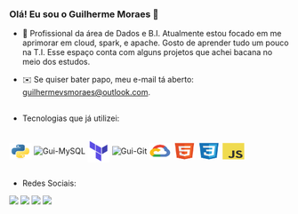 ### Olá! Eu sou o Guilherme Moraes 👋


- 🔭 Profissional da área de Dados e B.I. Atualmente estou focado em me aprimorar em cloud, spark, e apache. Gosto de aprender tudo um pouco na T.I. Esse espaço conta com alguns projetos que achei bacana no meio dos estudos. 

- ✉️ Se quiser bater papo, meu e-mail tá aberto: guilhermevsmoraes@outlook.com.


##

- Tecnologias que já utilizei:

<div style="display: inline_block"><br>
 <img align="center" alt="Gui-Python" height="30" width="40" src="https://raw.githubusercontent.com/devicons/devicon/master/icons/python/python-original.svg">
 <img align="center" alt="Gui-MySQL" height="50" width="50" src="https://cdn.jsdelivr.net/gh/devicons/devicon/icons/mysql/mysql-original-wordmark.svg">
 <img align="center" alt="Gui-TF" height="40" width="40" src="https://github.com/devicons/devicon/blob/v2.15.1/icons/terraform/terraform-original.svg">
 <img align="center" alt="Gui-Git" height="30" width="40" src="https://cdn.jsdelivr.net/gh/devicons/devicon/icons/git/git-original.svg">
 <img align="center" alt="Gui-GCP" height="30" width="40" src="https://github.com/devicons/devicon/blob/v2.15.1/icons/googlecloud/googlecloud-original.svg">
 <img align="center" alt="Gui-HTML" height="30" width="40" src="https://github.com/devicons/devicon/blob/v2.15.1/icons/html5/html5-original.svg">
 <img align="center" alt="Gui-CSS" height="30" width="40" src="https://github.com/devicons/devicon/blob/v2.15.1/icons/css3/css3-original.svg">
 <img align="center" alt="Gui-JS" height="30" width="40" src="https://github.com/devicons/devicon/blob/v2.15.1/icons/javascript/javascript-original.svg">

 ##

<div> 

 - Redes Sociais:
   
 <a href="https://www.instagram.com/guilherme_v_moraes/" target="_blank"><img src="https://img.shields.io/badge/-Instagram-%23E4405F?style=for-the-badge&logo=instagram&logoColor=white" target="_blank"></a>
 <a href="https://wa.me/5551995778981" target="_blank"><img src="https://img.shields.io/badge/WhatsApp-25D366?style=for-the-badge&logo=whatsapp&logoColor=white"></a> 
 <a href = "mailto:guilhermevsmoraes4@gmail.com"><img src="https://img.shields.io/badge/-Gmail-%23333?style=for-the-badge&logo=gmail&logoColor=white" target="_blank"></a>
 <a href="https://www.linkedin.com/in/guilherme-moraes040500/" target="_blank"><img src="https://img.shields.io/badge/-LinkedIn-%230077B5?style=for-the-badge&logo=linkedin&logoColor=white" target="_blank"></a> 

  
